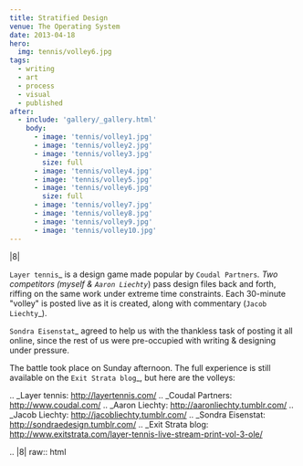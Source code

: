 ```yaml
---
title: Stratified Design
venue: The Operating System
date: 2013-04-18
hero:
  img: tennis/volley6.jpg
tags:
  - writing
  - art
  - process
  - visual
  - published
after:
  - include: 'gallery/_gallery.html'
    body:
      - image: 'tennis/volley1.jpg'
      - image: 'tennis/volley2.jpg'
      - image: 'tennis/volley3.jpg'
        size: full
      - image: 'tennis/volley4.jpg'
      - image: 'tennis/volley5.jpg'
      - image: 'tennis/volley6.jpg'
        size: full
      - image: 'tennis/volley7.jpg'
      - image: 'tennis/volley8.jpg'
      - image: 'tennis/volley9.jpg'
      - image: 'tennis/volley10.jpg'
---
```


|8|

`Layer tennis`_ is a design game
made popular by `Coudal Partners`_.
Two competitors
(myself & `Aaron Liechty`_)
pass design files back and forth,
riffing on the same work under extreme time constraints.
Each 30-minute "volley" is posted live as it is created,
along with commentary (`Jacob Liechty`_).

`Sondra Eisenstat`_ agreed to
help us with
the thankless task of posting it all online,
since the rest of us were pre-occupied with
writing & designing under pressure.

The battle took place on Sunday afternoon.
The full experience is still available
on the `Exit Strata blog`_,
but here are the volleys:

.. _Layer tennis: http://layertennis.com/
.. _Coudal Partners: http://www.coudal.com/
.. _Aaron Liechty: http://aaronliechty.tumblr.com/
.. _Jacob Liechty: http://jacobliechty.tumblr.com/
.. _Sondra Eisenstat: http://sondraedesign.tumblr.com/
.. _Exit Strata blog: http://www.exitstrata.com/layer-tennis-live-stream-print-vol-3-ole/

.. |8| raw:: html

  <figure>
    <img src="/static/pictures/tennis/volley8.jpg" alt="" />
  </figure>
